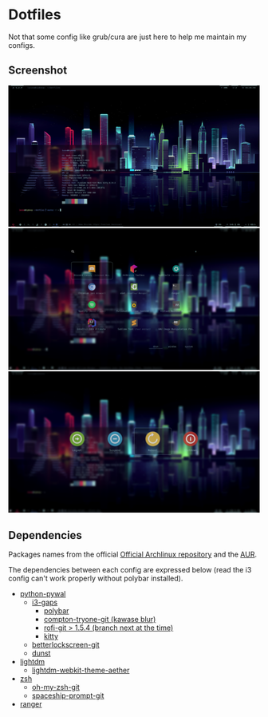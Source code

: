 # Dotfiles
Not that some config like grub/cura are just here to help me maintain my configs.

## Screenshot
![Screen](screen.png)
![Rofi App Launcher](screen_rofi_apps.png)
![Rofi Powermenu](screen_rofi_power.png)

## Dependencies
Packages names from the official [Official Archlinux repository](https://www.archlinux.org/packages/) and the [AUR](https://aur.archlinux.org/packages/).

The dependencies between each config are expressed below (read the i3 config can't work properly
without polybar installed).

* [python-pywal](https://github.com/dylanaraps/pywal)
	* [i3-gaps](https://github.com/Airblader/i3/)
		* [polybar](https://github.com/jaagr/polybar/)
		* [compton-tryone-git (kawase blur)](https://github.com/yshui/compton/)
		* [rofi-git > 1.5.4 (branch next at the time)](https://github.com/DaveDavenport/rofi/)
		* [kitty](https://github.com/kovidgoyal/kitty)
	* [betterlockscreen-git](https://github.com/pavanjadhaw/betterlockscreen)
	* [dunst](https://github.com/dunst-project/dunst)
* [lightdm](https://github.com/CanonicalLtd/lightdm/)
	* [lightdm-webkit-theme-aether](https://github.com/NoiSek/Aether)
* [zsh](https://github.com/zsh-users/zsh)
	* [oh-my-zsh-git](https://github.com/robbyrussell/oh-my-zsh)
	* [spaceship-prompt-git](https://github.com/denysdovhan/spaceship-prompt)
* [ranger](https://github.com/ranger/ranger)
